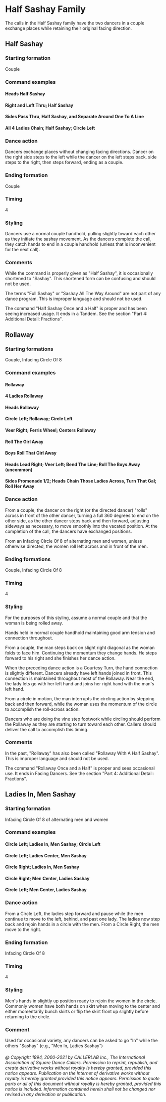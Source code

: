
# Half Sashay Family

The calls in the Half Sashay family have the two dancers in a couple exchange places while retaining their
original facing direction.

## Half Sashay

### Starting formation

Couple

### Command examples

#### Heads Half Sashay
#### Right and Left Thru; Half Sashay
#### Sides Pass Thru, Half Sashay, and Separate Around One To A Line
#### All 4 Ladies Chain; Half Sashay; Circle Left

### Dance action

Dancers exchange places without changing facing directions. Dancer on the right side steps
to the left while the dancer on the left steps back, side steps to the right, then steps forward, ending as
a couple.

### Ending formation

Couple

### Timing

4
### Styling

Dancers use a normal couple handhold, pulling slightly toward each other as they initiate the
sashay movement. As the dancers complete the call, they catch hands to end in a couple handhold
(unless that is inconvenient for the next call).

### Comments

While the command is properly given as "Half Sashay",
it is occasionally shortened to "Sashay".
This shortened form can be confusing and should not be used.

The terms "Full Sashay" or "Sashay All The Way Around"
are not part of any dance program. This is
improper language and should not be used.

The command "Half Sashay Once and a Half"
is proper and has been seeing increased usage. It ends
in a Tandem. See the section "Part 4: Additional Detail: Fractions".

## Rollaway

### Starting formations

Couple, Infacing Circle Of 8

### Command examples

#### Rollaway
#### 4 Ladies Rollaway
#### Heads Rollaway
#### Circle Left; Rollaway; Circle Left
#### Veer Right; Ferris Wheel; Centers Rollaway
#### Roll The Girl Away
#### Boys Roll That Girl Away
#### Heads Lead Right; Veer Left; Bend The Line; Roll The Boys Away (uncommon)
#### Sides Promenade 1/2; Heads Chain Those Ladies Across, Turn That Gal; Roll Her Away

### Dance action

From a couple, the dancer on the right (or the directed dancer) "rolls" across in front of the
other dancer, turning a full 360 degrees to end on the other side, as the other dancer steps back and
then forward, adjusting sideways as necessary, to move smoothly into the vacated position. At the
completion of the call, the dancers have exchanged positions.

From an Infacing Circle Of 8 of alternating men and women, unless otherwise directed, the women roll
left across and in front of the men.

### Ending formations
 
Couple, Infacing Circle Of 8

### Timing

4

### Styling

For the purposes of this styling, assume a normal couple and that the woman is being rolled away.

Hands held in normal couple handhold maintaining good arm tension and connection throughout.

From a couple, the man steps back on slight right diagonal as the woman folds to face him. Continuing
the momentum they change hands. He steps forward to his right and she finishes her dance action.

When the preceding dance action is a Courtesy Turn, the hand connection is slightly different. Dancers
already have left hands joined in front. This connection is maintained throughout most of the Rollaway.
Near the end, the lady lets go with her left hand and joins her right hand with the man's left hand.

From a circle in motion, the man interrupts the circling action by stepping back and then forward,
while the woman uses the momentum of the circle to accomplish the roll-across action.

Dancers who are doing the vine step footwork while circling should perform the Rollaway as they are
starting to turn toward each other. Callers should deliver the call to accomplish this timing.

### Comments

In the past, "Rollaway" has also been called "Rollaway With A Half Sashay".
This is improper language and should not be used.

The command "Rollaway Once and a Half" is proper and sees occasional use.
It ends in Facing Dancers.
See the section "Part 4: Additional Detail: Fractions".

## Ladies In, Men Sashay

### Starting formation

Infacing Circle Of 8 of alternating men and women

### Command examples

#### Circle Left; Ladies In, Men Sashay; Circle Left
#### Circle Left; Ladies Center, Men Sashay
#### Circle Right; Ladies In, Men Sashay
#### Circle Right; Men Center, Ladies Sashay
#### Circle Left; Men Center, Ladies Sashay

### Dance action

From a Circle Left, the ladies step forward and pause while the men continue to move to the
left, behind, and past one lady. The ladies now step back and rejoin hands in a circle with the men.
From a Circle Right, the men move to the right.

### Ending formation

Infacing Circle Of 8

### Timing

4

### Styling

Men's hands in slightly up position ready to rejoin the women in the circle. Commonly women
have both hands on skirt when moving to the center and either momentarily bunch skirts or flip the
skirt front up slightly before returning to the circle.

### Comment

Used for occasional variety, any dancers can be asked to go "In"
while the others "Sashay" (e.g., "Men In, Ladies Sashay")

###### @ Copyright 1994, 2000-2021 by CALLERLAB Inc., The International Association of Square Dance Callers. Permission to reprint, republish, and create derivative works without royalty is hereby granted, provided this notice appears. Publication on the Internet of derivative works without royalty is hereby granted provided this notice appears. Permission to quote parts or all of this document without royalty is hereby granted, provided this notice is included. Information contained herein shall not be changed nor revised in any derivation or publication.
